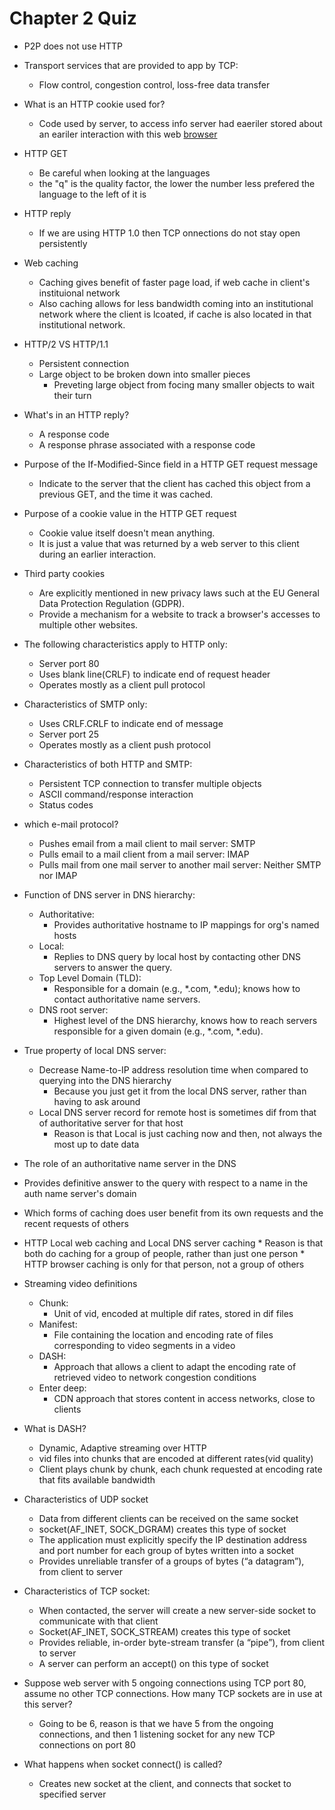 # Chapter 2 Quiz

* P2P does not use HTTP 

* Transport services that are provided to app by TCP:
  * Flow control, congestion control, loss-free data transfer
 
* What is an HTTP cookie used for?
  * Code used by server, to access info server had eaeriler stored about an eariler interaction with this web <ins>browser</ins>

* HTTP GET
  * Be careful when looking at the languages
  * the "q" is the quality factor, the lower the number less prefered the language to the left of it is
 
* HTTP reply
  * If we are using HTTP 1.0 then TCP onnections do not stay open persistently
 
* Web caching
  * Caching gives benefit of faster page load, if web cache in client's instituional network
  * Also caching allows for less bandwidth coming into an institutional network where the client is lcoated, if cache is also located in that institutional network.
 
* HTTP/2 VS HTTP/1.1
  * Persistent connection
  * Large object to be broken down into smaller pieces
    * Preveting large object from focing many smaller objects to wait their turn
   
* What's in an HTTP reply?
  * A response code
  * A response phrase associated with a response code
 
* Purpose of the If-Modified-Since field in a HTTP GET request message
  * Indicate to the server that the client has cached this object from a previous GET, and the time it was cached.
 
* Purpose of a cookie value in the HTTP GET request
  * Cookie value itself doesn't mean anything.
  * It is just a value that was returned by a web server to this client during an earlier interaction.
 
* Third party cookies
  * Are explicitly mentioned in new privacy laws such at the EU General Data Protection Regulation (GDPR).
  * Provide a mechanism for a website to track a browser's accesses to multiple other websites.
 
* The following characteristics apply to HTTP only:
  * Server port 80
  * Uses blank line(CRLF) to indicate end of request header
  * Operates mostly as a client pull protocol
 
* Characteristics of SMTP only:
  * Uses CRLF.CRLF to indicate end of message
  * Server port 25
  * Operates mostly as a client push protocol
 
* Characteristics of both HTTP and SMTP:
  * Persistent TCP connection to transfer multiple objects
  * ASCII command/response interaction
  * Status codes

* which e-mail protocol?
  * Pushes email from a mail client to mail server: SMTP
  * Pulls email to a mail client from a mail server: IMAP
  * Pulls mail from one mail server to another mail server: Neither SMTP nor IMAP
 
* Function of DNS server in DNS hierarchy:
  * Authoritative:
    * Provides authoritative hostname to IP mappings for org's named hosts
  * Local:
    * Replies to DNS query by local host by contacting other DNS servers to answer the query.
  * Top Level Domain (TLD):
    * Responsible for a domain (e.g., *.com, *.edu); knows how to contact authoritative name servers.
  * DNS root server:
    * Highest level of the DNS hierarchy, knows how to reach servers responsible for a given domain (e.g., *.com, *.edu).
   
* True property of local DNS server:
  * Decrease Name-to-IP address resolution time when compared to querying into the DNS hierarchy
    * Because you just get it from the local DNS server, rather than having to ask around
  * Local DNS server record for remote host is sometimes dif from that of authoritative server for that host
    * Reason is that Local is just caching now and then, not always the most up to date data
   
*  The role of an authoritative name server in the DNS
  *  Provides definitive answer to the query with respect to a name in the auth name server's domain

*  Which forms of caching does user benefit from its own requests and the recent requests of others
  *  HTTP Local web caching and Local DNS server caching
    * Reason is that both do caching for a group of people, rather than just one person
    * HTTP browser caching is only for that person, not a group of others

* Streaming video definitions
  * Chunk:
    * Unit of vid, encoded at multiple dif rates, stored in dif files
  * Manifest:
    * File containing the location and encoding rate of files corresponding to video segments in a video
  * DASH:
    * Approach that allows a client to adapt the encoding rate of retrieved video to network congestion conditions
  * Enter deep:
    * CDN approach that stores content in access networks, close to clients

* What is DASH?
  * Dynamic, Adaptive streaming over HTTP
  * vid files into chunks that are encoded at different rates(vid quality)
  * Client plays chunk by chunk, each chunk requested at encoding rate that fits available bandwidth
 
* Characteristics of UDP socket
  * Data from different clients can be received on the same socket
  * socket(AF_INET, SOCK_DGRAM) creates this type of socket
  * The application must explicitly specify the IP destination address and port number for each group of bytes written into a socket
  * Provides unreliable transfer of a groups of bytes (“a datagram”), from client to server 

* Characteristics of TCP socket:
  * When contacted, the server will create a new server-side socket to communicate with that client
  * Socket(AF_INET, SOCK_STREAM) creates this type of socket
  * Provides reliable, in-order byte-stream transfer (a “pipe”), from client to server
  * A server can perform an accept() on this type of socket

* Suppose web server with 5 ongoing connections using TCP port 80, assume no other TCP connections. How many TCP sockets are in use at this server?
  * Going to be 6, reason is that we have 5 from the ongoing connections, and then 1 listening socket for any new TCP connections on port 80
 
* What happens when socket connect() is called?
  * Creates new socket at the client, and connects that socket to specified server

















































